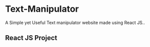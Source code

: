 # Text-Manipulator

A Simple yet Useful Text manipulator website made using React JS..

## React JS Project
